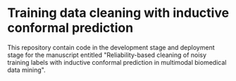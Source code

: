 # Training data cleaning with inductive conformal prediction
This repository contain code in the development stage and deployment stage for the manuscript entitled "Reliability-based cleaning of noisy training labels with inductive conformal prediction in multimodal biomedical data mining".


